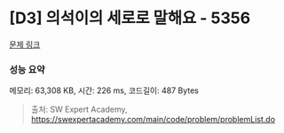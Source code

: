 # [D3] 의석이의 세로로 말해요 - 5356 

[문제 링크](https://swexpertacademy.com/main/code/problem/problemDetail.do?contestProbId=AWVWgkP6sQ0DFAUO) 

### 성능 요약

메모리: 63,308 KB, 시간: 226 ms, 코드길이: 487 Bytes



> 출처: SW Expert Academy, https://swexpertacademy.com/main/code/problem/problemList.do